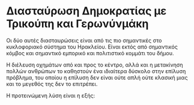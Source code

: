 # Διασταύρωση Δημοκρατίας με Τρικούπη και Γερωνύνμάκη

Οι δύο αυτές διασταυρώσεις είναι από τις πιο σημαντικές στο κυκλοφοριακό σύστημα του Ηρακλείου. Είναι εκτός από σημαντικός κόμβος και σημαντικό εμπορικό και πολιτιστικό κομμάτι του δήμου.

Η διέλευση οχημάτων από και προς το κέντρο, αλλά και η μετακίνηση πολλών ανθρώπων το καθηστούν ένα ιδιαίτερα δύσκολο στην επίλυση πρόβλημα, του οποίου η επίλυση δεν είναι ούτε απλή ούτε κλασική μιας και το μεγεθός της δεν το επιτρέπει.

Η προτεινώμενη λύση είναι η εξής:

![]()